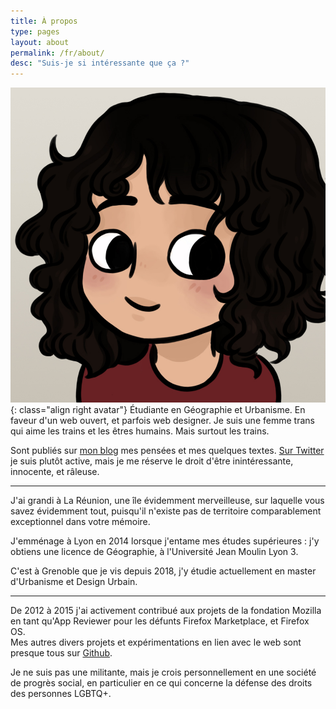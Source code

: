 ```yaml
---
title: À propos
type: pages
layout: about
permalink: /fr/about/
desc: "Suis-je si intéressante que ça ?"
---
```

![Ma tête toute fière. Ou quelque chose du genre.](/images/layout/logos/byIndy-@Trefle_IX.jpg){: class="align right avatar"} Étudiante en Géographie et Urbanisme. En faveur d'un web ouvert, et parfois web designer. Je suis une femme trans qui aime les trains et les êtres humains. Mais surtout les trains.

Sont publiés sur [mon blog](/fr/archive) mes pensées et mes quelques textes. [Sur Twitter](https://twitter.com/Nildeala) je suis plutôt active, mais je me réserve le droit d'être inintéressante, innocente, et râleuse.

---

J'ai grandi à La Réunion, une île évidemment merveilleuse, sur laquelle vous savez évidemment tout, puisqu'il n'existe pas de territoire comparablement exceptionnel dans votre mémoire.  

J'emménage à Lyon en 2014 lorsque j'entame mes études supérieures : j'y obtiens une licence de Géographie, à l'Université Jean Moulin Lyon 3.

C'est à Grenoble que je vis depuis 2018, j'y étudie actuellement en master d'Urbanisme et Design Urbain.

---

De 2012 à 2015 j'ai activement contribué aux projets de la fondation Mozilla en tant qu'App Reviewer pour les défunts Firefox Marketplace, et Firefox OS.  
Mes autres divers projets et expérimentations en lien avec le web sont presque tous sur [Github](https://github.com/Nildeala).

Je ne suis pas une militante, mais je crois personnellement en une société de progrès social, en particulier en ce qui concerne la défense des droits des personnes LGBTQ+.
